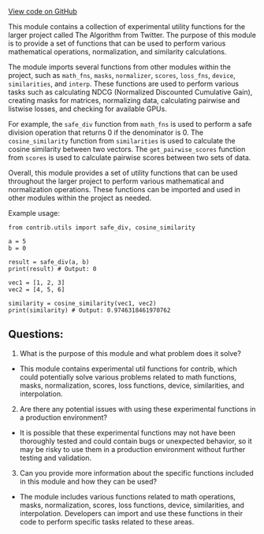 [View code on GitHub](https://github.com/misbahsy/the-algorithm/twml/twml/contrib/utils/__init__.py)

This module contains a collection of experimental utility functions for the larger project called The Algorithm from Twitter. The purpose of this module is to provide a set of functions that can be used to perform various mathematical operations, normalization, and similarity calculations. 

The module imports several functions from other modules within the project, such as `math_fns`, `masks`, `normalizer`, `scores`, `loss_fns`, `device`, `similarities`, and `interp`. These functions are used to perform various tasks such as calculating NDCG (Normalized Discounted Cumulative Gain), creating masks for matrices, normalizing data, calculating pairwise and listwise losses, and checking for available GPUs. 

For example, the `safe_div` function from `math_fns` is used to perform a safe division operation that returns 0 if the denominator is 0. The `cosine_similarity` function from `similarities` is used to calculate the cosine similarity between two vectors. The `get_pairwise_scores` function from `scores` is used to calculate pairwise scores between two sets of data. 

Overall, this module provides a set of utility functions that can be used throughout the larger project to perform various mathematical and normalization operations. These functions can be imported and used in other modules within the project as needed. 

Example usage:

```
from contrib.utils import safe_div, cosine_similarity

a = 5
b = 0

result = safe_div(a, b)
print(result) # Output: 0

vec1 = [1, 2, 3]
vec2 = [4, 5, 6]

similarity = cosine_similarity(vec1, vec2)
print(similarity) # Output: 0.9746318461970762
```
## Questions: 
 1. What is the purpose of this module and what problem does it solve?
- This module contains experimental util functions for contrib, which could potentially solve various problems related to math functions, masks, normalization, scores, loss functions, device, similarities, and interpolation.

2. Are there any potential issues with using these experimental functions in a production environment?
- It is possible that these experimental functions may not have been thoroughly tested and could contain bugs or unexpected behavior, so it may be risky to use them in a production environment without further testing and validation.

3. Can you provide more information about the specific functions included in this module and how they can be used?
- The module includes various functions related to math operations, masks, normalization, scores, loss functions, device, similarities, and interpolation. Developers can import and use these functions in their code to perform specific tasks related to these areas.